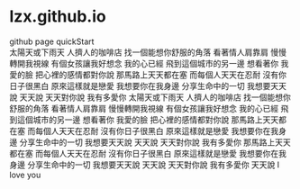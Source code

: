 # lzx.github.io
github page quickStart  
太陽天或下雨天
人擠人的咖啡店
找一個能想你舒服的角落
看著情人肩靠肩
慢慢轉開我視線
有個女孩讓我好想念
我的心已經
飛到這個城市的另一邊
想看著你 我愛的臉
把心裡的感情都對你說
那馬路上天天都在塞
而每個人天天在忍耐
沒有你日子很黑白
原來這樣就是戀愛
我想要你在我身邊
分享生命中的一切
我想要天天說 天天說
天天對你說 我有多愛你
太陽天或下雨天
人擠人的咖啡店
找一個能想你舒服的角落
看著情人肩靠肩
慢慢轉開我視線
有個女孩讓我好想念
我的心已經
飛到這個城市的另一邊
想看著你 我愛的臉
把心裡的感情都對你說
那馬路上天天都在塞
而每個人天天在忍耐
沒有你日子很黑白
原來這樣就是戀愛
我想要你在我身邊
分享生命中的一切
我想要天天說 天天說
天天對你說 我有多愛你
那馬路上天天都在塞
而每個人天天在忍耐
沒有你日子很黑白
原來這樣就是戀愛
我想要你在我身邊
分享生命中的一切
我想要天天說 天天說
天天對你說 我有多愛你
天天說 I love you
